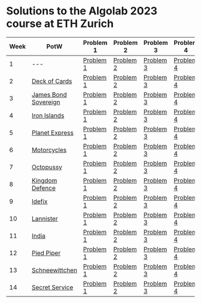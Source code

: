 # Solutions to the Algolab 2023 course at ETH Zurich


| Week | PotW | Problem 1 | Problem 2 | Problem 3 | Problem 4 |
|------|------|-----------|-----------|-----------|-----------|
| 1    | --- | [Problem 1](./week01/problem1.md) | [Problem 2](./week01/problem2.md) | [Problem 3](./week01/problem3.md) | [Problem 4](./week01/problem4.md) |
| 2    | [Deck of Cards](./potw/w2-deckofcards) | [Problem 1](./week02/problem1.md) | [Problem 2](./week02/problem2.md) | [Problem 3](./week02/problem3.md) | [Problem 4](./week02/problem4.md) |
| 3    | [James Bond Sovereign](./potw/w3-jamesbondsovereign) | [Problem 1](./week03/problem1.md) | [Problem 2](./week03/problem2.md) | [Problem 3](./week03/problem3.md) | [Problem 4](./week03/problem4.md) |
| 4    | [Iron Islands](./potw/w4-ironislands) | [Problem 1](./week04/problem1.md) | [Problem 2](./week04/problem2.md) | [Problem 3](./week04/problem3.md) | [Problem 4](./week04/problem4.md) |
| 5    | [Planet Express](./potw/w5-planetexpress) | [Problem 1](./week05/problem1.md) | [Problem 2](./week05/problem2.md) | [Problem 3](./week05/problem3.md) | [Problem 4](./week05/problem4.md) |
| 6    | [Motorcycles](./potw/w6-motorcycles) | [Problem 1](./week06/problem1.md) | [Problem 2](./week06/problem2.md) | [Problem 3](./week06/problem3.md) | [Problem 4](./week06/problem4.md) |
| 7    | [Octopussy](./potw/w7-octopussy) | [Problem 1](./week07/problem1.md) | [Problem 2](./week07/problem2.md) | [Problem 3](./week07/problem3.md) | [Problem 4](./week07/problem4.md) |
| 8    | [Kingdom Defence](./potw/w8-kingdomdefence) | [Problem 1](./week08/problem1.md) | [Problem 2](./week08/problem2.md) | [Problem 3](./week08/problem3.md) | [Problem 4](./week08/problem4.md) |
| 9    | [Idefix](./potw/w9-idefix) | [Problem 1](./week09/problem1.md) | [Problem 2](./week09/problem2.md) | [Problem 3](./week09/problem3.md) | [Problem 4](./week09/problem4.md) |
| 10   | [Lannister](./potw/w10-lannister) | [Problem 1](./week10/problem1.md) | [Problem 2](./week10/problem2.md) | [Problem 3](./week10/problem3.md) | [Problem 4](./week10/problem4.md) |
| 11   | [India](./potw/w11-india) | [Problem 1](./week11/problem1.md) | [Problem 2](./week11/problem2.md) | [Problem 3](./week11/problem3.md) | [Problem 4](./week11/problem4.md) |
| 12   | [Pied Piper](./potw/w12-piedpiper) | [Problem 1](./week12/problem1.md) | [Problem 2](./week12/problem2.md) | [Problem 3](./week12/problem3.md) | [Problem 4](./week12/problem4.md) |
| 13   | [Schneewittchen](./potw/w13-schneewittchen) | [Problem 1](./week13/problem1.md) | [Problem 2](./week13/problem2.md) | [Problem 3](./week13/problem3.md) | [Problem 4](./week13/problem4.md) |
| 14   | [Secret Service](./potw/w14-secretservice) | [Problem 1](./week14/problem1.md) | [Problem 2](./week14/problem2.md) | [Problem 3](./week14/problem3.md) | [Problem 4](./week14/problem4.md) |

